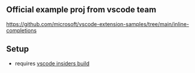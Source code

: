 ## Official example proj from vscode team

https://github.com/microsoft/vscode-extension-samples/tree/main/inline-completions


## Setup
- requires [vscode insiders build](https://code.visualstudio.com/insiders/)